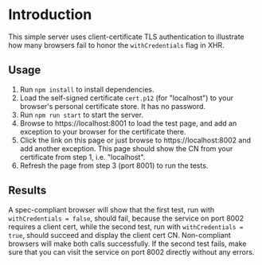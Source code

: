 # Introduction

This simple server uses client-certificate TLS authentication to illustrate how many browsers fail to honor the `withCredentials` flag in XHR.

## Usage

1. Run `npm install` to install dependencies.
1. Load the self-signed certificate `cert.p12` (for "localhost") to your browser's personal certificate store.  It has no password.
1. Run `npm run start` to start the server.
1. Browse to https://localhost:8001 to load the test page, and add an exception to your browser for the certificate there.
1. Click the link on this page or just browse to https://localhost:8002 and add another exception.  This page should show the CN from your certificate from step 1, i.e. "localhost".
1. Refresh the page from step 3 (port 8001) to run the tests.

## Results

A spec-compliant browser will show that the first test, run with `withCredentials = false`, should fail, because the service on port 8002 requires a client cert, while the second test, run with `withCredentials = true`, should succeed and display the client cert CN.  Non-compliant browsers will make both calls successfully.  If the second test fails, make sure that you can visit the service on port 8002 directly without any errors.
